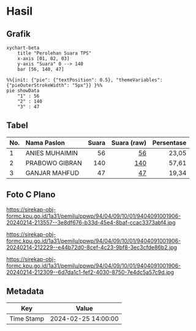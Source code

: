 # Hasil

## Grafik

```mermaid
xychart-beta
    title "Perolehan Suara TPS"
    x-axis [01, 02, 03]
    y-axis "Suara" 0 --> 140
    bar [56, 140, 47]
```

```mermaid
%%{init: {"pie": {"textPosition": 0.5}, "themeVariables": {"pieOuterStrokeWidth": "5px"}} }%%
pie showData
    "1" : 56
    "2" : 140
    "3" : 47
```

## Tabel

| No. | Nama Paslon    | Suara | Suara (raw) | Persentase |
|:--- |:-------------- | -----:| -----------:| ----------:|
| 1   | ANIES MUHAIMIN | 56    | [56][p-1]   | 23,05      |
| 2   | PRABOWO GIBRAN | 140   | [140][p-2]  | 57,61      |
| 3   | GANJAR MAHFUD  | 47    | [47][p-3]   | 19,34      |


[p-1]: https://github.com/gigit-pemilu/pemilu-2024-94-papua-tengah/blob/main/pilpres/hitung-suara/sub/94-papua-tengah/sub/04-mimika/sub/09-kuala-kencana/sub/1001-kuala-kencana/sub/906-tps/sub/paslon-1.txt
[p-2]: https://github.com/gigit-pemilu/pemilu-2024-94-papua-tengah/blob/main/pilpres/hitung-suara/sub/94-papua-tengah/sub/04-mimika/sub/09-kuala-kencana/sub/1001-kuala-kencana/sub/906-tps/sub/paslon-2.txt
[p-3]: https://github.com/gigit-pemilu/pemilu-2024-94-papua-tengah/blob/main/pilpres/hitung-suara/sub/94-papua-tengah/sub/04-mimika/sub/09-kuala-kencana/sub/1001-kuala-kencana/sub/906-tps/sub/paslon-3.txt

## Foto C Plano

https://sirekap-obj-formc.kpu.go.id/1a31/pemilu/ppwp/94/04/09/10/01/9404091001906-20240214-213557--3e8df676-b33d-45e4-8baf-ccac3373abf4.jpg

https://sirekap-obj-formc.kpu.go.id/1a31/pemilu/ppwp/94/04/09/10/01/9404091001906-20240214-212229--e44b72d0-8cef-4c23-9bf8-3ec3cfde86b2.jpg

https://sirekap-obj-formc.kpu.go.id/1a31/pemilu/ppwp/94/04/09/10/01/9404091001906-20240214-212309--6d7da1c1-fef2-4030-8750-7e4dc5a57c9d.jpg


## Metadata

| Key        | Value               |
| ---------- | ------------------- |
| Time Stamp | 2024-02-25 14:00:00 |



